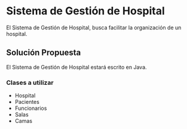 # Sistema de Gestión de Hospital

El Sistema de Gestión de Hospital, busca facilitar la organización de un hospital.

## Solución Propuesta

El Sistema de Gestión de Hospital estará escrito en Java.

### Clases a utilizar

* Hospital
* Pacientes
* Funcionarios
* Salas
* Camas